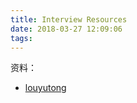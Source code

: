 ```yaml
---
title: Interview Resources
date: 2018-03-27 12:09:06
tags:
---
```


资料：

- [louyutong](https://github.com/leetcode-hust/)

